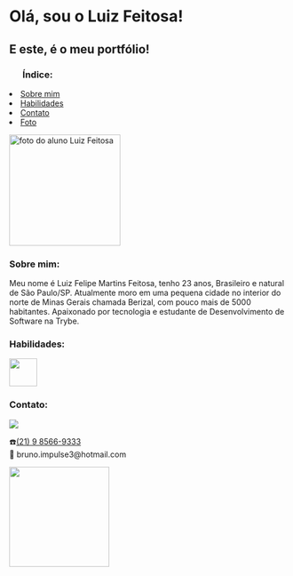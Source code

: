 <h1>Olá, sou o Luiz Feitosa!</h1>
        <h2>E este, é o meu portfólio!</h2>
    </header>
    <section>
        <div id="indice">
            <p>
            <ul>
                <h3>Índice:</h3>
            </ul>
            <li><a href="#sobre">Sobre mim</a></li>
            <li><a href="#habilidades">Habilidades</a></li>
            <li><a href="#contato">Contato</a></li>
            <li><a href="luiz-feitosa.jpeg" target="_blank">Foto</a></li>
            </p>
        </div>
        <div id="imagem">
            <p>
                <img width="200px" src="luiz-feitosa.jpeg" alt="foto do aluno Luiz Feitosa" />
            </p>
        </div>
        <div id="sobre">
            <h3>Sobre mim:</h3>
            <p>Meu nome é Luiz Felipe Martins Feitosa, tenho 23 anos, Brasileiro e natural de São Paulo/SP. Atualmente moro em uma pequena cidade no interior do norte de Minas Gerais chamada Berizal, com pouco mais de 5000 habitantes. Apaixonado por tecnologia e estudante de Desenvolvimento de Software na Trybe. </p>
        </div>
        <div id="habilidades">
            <h3>Habilidades:</h3>
        <img src="https://upload.wikimedia.org/wikipedia/commons/thumb/9/99/Unofficial_JavaScript_logo_2.svg/1200px-Unofficial_JavaScript_logo_2.svg.png" width="50px">
        </div>
        <div id="contato">
            <h3>Contato:</h3>
        <div>
    <a href="https://www.linkedin.com/in/bruno-nogueira-071900181/" target="_blank"> <img src="https://img.shields.io/badge/LinkedIn-0077B5?style=for-the-badge&logo=linkedin&logoColor=white"></a>
</div>
            <p>☎️<a href="tel:21985669333">(21) 9 8566-9333</a><br/>
           📧 bruno.impulse3@hotmail.com</p>  
        </div>
    </section>

<div>
    <a href="https://github.com/BNog">
    <img height="180cm" src="https://github-readme-stats.vercel.app/api?username=brunonogueira&show_icons=true&theme=radical"/>
</div>
